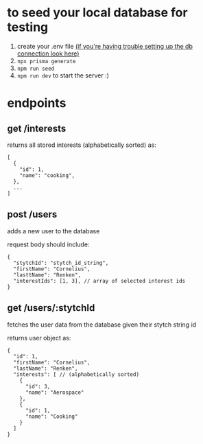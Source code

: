# to seed your local database for testing

1. create your .env file [(if you're having trouble setting up the db connection look here)](https://www.prisma.io/docs/getting-started/setup-prisma/start-from-scratch/relational-databases/connect-your-database-typescript-postgres)
2. ```npx prisma generate```
3. ```npm run seed```
4. ```npm run dev``` to start the server :)

# endpoints

## get /interests

returns all stored interests (alphabetically sorted) as:

```
[
  {
    "id": 1,
    "name": "cooking",
  },
  ...
]
```

## post /users

adds a new user to the database

request body should include:

```
{
  "stytchId": "stytch_id_string",
  "firstName": "Cornelius",
  "lasttName": "Renken",
  "interestIds": [1, 3], // array of selected interest ids
}
```

## get /users/:stytchId

fetches the user data from the database given their stytch string id

returns user object as:

```
{
  "id": 1,
  "firstName": "Cornelius",
  "lastName": "Renken",
  "interests": [ // (alphabetically sorted)
    {
      "id": 3,
      "name": "Aerospace"
    },
    {
      "id": 1,
      "name": "Cooking"
    }
  ]
}
```
